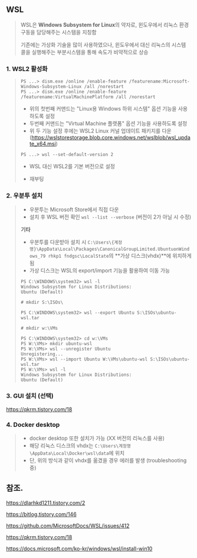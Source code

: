 ## WSL

>  WSL은 **Windows Subsystem for Linux**의 약자로, 윈도우에서 리눅스 환경 구동을 담당해주는 시스템을 지칭함
>
> 기존에는 가상화 기술을 많이 사용하였으나, 윈도우에서 대신 리눅스의 시스템 콜을 실행해주는 부분시스템을 통해 속도가 비약적으로 상승



### 1. WSL2 활성화

> ```shell
> PS ...> dism.exe /online /enable-feature /featurename:Microsoft-Windows-Subsystem-Linux /all /norestart
> PS ...> dism.exe /online /enable-feature /featurename:VirtualMachinePlatform /all /norestart
> ```
>
> - 위의 첫번째 커맨드는 "Linux용 Windows 하위 시스템" 옵션 기능을 사용하도록 설정
> - 두번째 커맨드는  "Virtual Machine 플랫폼" 옵션 기능을 사용하도록 설정
> - 위 두 기능 설정 후에는 WSL2 Linux 커널 업데이트 패키지를 다운 (https://wslstorestorage.blob.core.windows.net/wslblob/wsl_update_x64.msi)
>
> ```shell
> PS ...> wsl --set-default-version 2
> ```
>
> - WSL 대신 WSL2를 기본 버전으로 설정
>
> - 재부팅 

### 2. 우분투 설치

> - 우분투는 Microsoft Store에서 직접 다운
> - 설치 후 WSL 버전 확인 `wsl --list --verbose` (버전이 2가 아닐 시 수정)
>
> **기타**
>
> - 우분투를 다운받아 설치 시 `C:\Users\{계정명}\AppData\Local\Packages\CanonicalGroupLimited.UbuntuonWindows_79 rhkp1 fndgsc\LocalState`의 **가상 디스크(vhdx)**에 위치하게 됨
> - 가상 디스크는 WSL의 export/import 기능을 활용하여 이동 가능 
>
> ```shell
> PS C:\WINDOWS\system32> wsl -l
> Windows Subsystem for Linux Distributions:
> Ubuntu (Default)
> 
> # mkdir S:\ISOs\
> 
> PS C:\WINDOWS\system32> wsl --export Ubuntu S:\ISOs\ubuntu-wsl.tar
> 
> # mkdir w:\VMs
> 
> PS C:\WINDOWS\system32> cd w:\VMs
> PS W:\VMs> mkdir ubuntu-wsl
> PS W:\VMs> wsl --unregister Ubuntu
> Unregistering...
> PS W:\VMs> wsl --import Ubuntu W:\VMs\ubuntu-wsl S:\ISOs\ubuntu-wsl.tar
> PS W:\VMs> wsl -l
> Windows Subsystem for Linux Distributions:
> Ubuntu (Default)
> ```
>
> 

### 3. GUI 설치 (선택)

https://qkrm.tistory.com/18

### 4. Docker desktop

> - docker desktop 또한 설치가 가능 (XX 버전의 리눅스를 사용)
> - 해당 리눅스 디스크의 vhdx는 `C:\Users\계정명\AppData\Local\Docker\wsl\data`에 위치
> - 단, 위의 방식과 같이 vhdx를 옮겼을 경우 에러를 발생 (troubleshooting 중)

## 참조.

https://dlarhkd1211.tistory.com/2

https://bitlog.tistory.com/146

https://github.com/MicrosoftDocs/WSL/issues/412

https://qkrm.tistory.com/18

https://docs.microsoft.com/ko-kr/windows/wsl/install-win10
